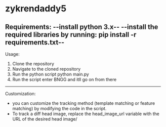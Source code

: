# zykrendaddy5
Requirements:
--install python 3.x--
--install the required libraries by running: pip install -r requirements.txt--
----
Usage:
1. Clone the repository
2. Navigate to the cloned repository
3. Run the python script python main.py
4. Run the script enter BNGG and itll go on from there
----
Customization:
- you can customize the tracking method (template matching or feature matching) by modifying the code in the script.
- To track a diff head image, replace the head_image_url variable with the URL of the desired head image/
